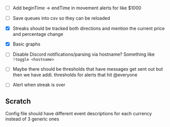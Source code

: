 - [ ] Add beginTime -> endTime in movement alerts for like $1000

- [ ] Save queues into csv so they can be reloaded

- [x] Streaks should be tracked both directions and mention the current price and percentage change

- [x] Basic graphs

- [ ] Disable Discord notifications/parsing via hostname? Something like `!toggle <hostname>`

- [ ] Maybe there should be thresholds that have messages get sent out but then we have addl. thresholds for alerts that hit @everyone

- [ ] Alert when streak is over

## Scratch

Config file should have different event descriptions for each currency instead of 3 generic ones
